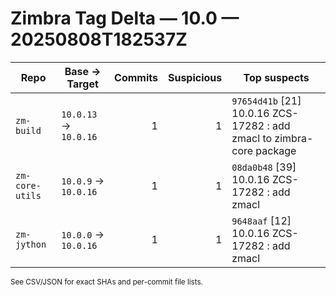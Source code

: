 # Zimbra Tag Delta — 10.0 — 20250808T182537Z

| Repo | Base → Target | Commits | Suspicious | Top suspects |
|---|---|---:|---:|---|
| `zm-build` | `10.0.13` → `10.0.16` | 1 | 1 | `97654d41b` [21] 10.0.16 ZCS-17282 :  add zmacl to zimbra-core package |
| `zm-core-utils` | `10.0.9` → `10.0.16` | 1 | 1 | `08da0b48` [39] 10.0.16 ZCS-17282 :  add zmacl |
| `zm-jython` | `10.0.0` → `10.0.16` | 1 | 1 | `9648aaf` [12] 10.0.16 ZCS-17282 :  add zmacl |

<sub>See CSV/JSON for exact SHAs and per-commit file lists.</sub>
